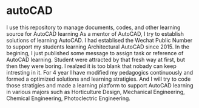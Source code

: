 # autoCAD
I use this repository to manage documents, codes, and other learning source for AutoCAD learning
As a mentor of AutoCAD, I try to establish solutions of learning AutoCAD.
I had establised the Wechat Public Number to support my students learning Architectural AutoCAD since 2015.
In the begining, I just published some message to assign task or reference of AutoCAD learning.
Student were attracted by that fresh way at first, but then they were boring. I realzed it is too blank that nobady can keep intresting in it.
For 4 year I have modified my pedagogics continuously and formed a optimized solutions and learning stratigies. And I will try to code those stratigies and made a learning platform to support AutoCAD learning in various majors such as Horticulture Design, Mechanical Engineering, Chemical Engineering, Photoclectric Engineering. 
